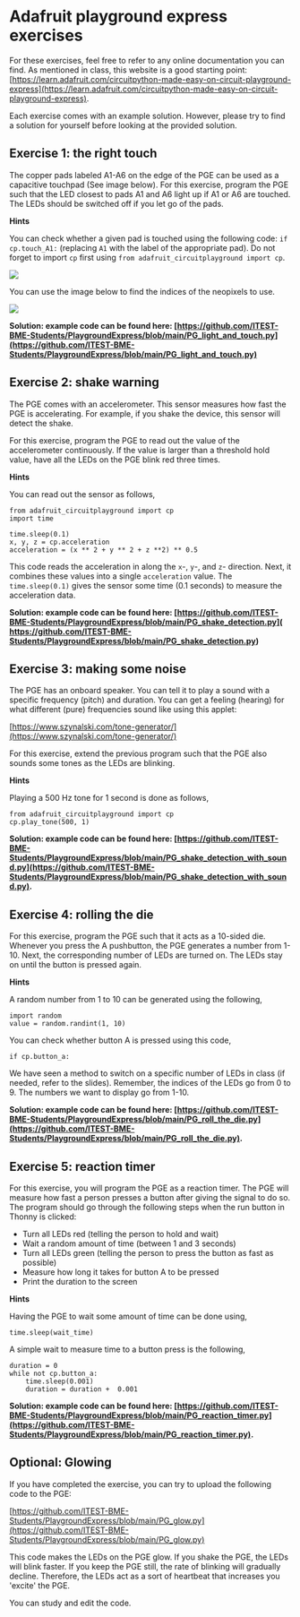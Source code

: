 # Adafruit playground express exercises

For these exercises, feel free to refer to any online documentation you can find. As mentioned in class, this website is a good starting point: [https://learn.adafruit.com/circuitpython-made-easy-on-circuit-playground-express](https://learn.adafruit.com/circuitpython-made-easy-on-circuit-playground-express).

Each exercise comes with an example solution. However, please try to find a solution for yourself before looking at the provided solution.

## Exercise 1:  the right touch

 
 The copper pads labeled A1-A6 on the edge of the PGE can be used as a capacitive touchpad (See image below). For this exercise, program the PGE such that the LED closest to pads A1 and A6 light up if A1 or A6 are touched. The LEDs should be switched off if you let go of the pads. 
 
 **Hints**
 
 You can check whether a given pad is touched using the following code:  ```if cp.touch_A1:``` (replacing  ```A1``` with the label of the appropriate pad). Do not forget to import ```cp``` first using ```from adafruit_circuitplayground import cp```. 

 ![ ](https://cdn-learn.adafruit.com/assets/assets/000/054/810/medium800/circuitpython_cpx_capacitive_touch_pads.jpg?1527982763  "Capacitive pads on the PGE")
 
 You can use the image below to find the indices of the neopixels to use.
 
![](https://cdn-learn.adafruit.com/assets/assets/000/040/971/medium800/circuit_playground_neoorder.jpg?1492800157) 

**Solution: example code can be found here: [https://github.com/ITEST-BME-Students/PlaygroundExpress/blob/main/PG_light_and_touch.py](https://github.com/ITEST-BME-Students/PlaygroundExpress/blob/main/PG_light_and_touch.py)**


## Exercise 2:  shake warning

The PGE comes with an accelerometer. This sensor measures how fast the PGE is accelerating. For example, if you shake the device, this sensor will detect the shake.

For this exercise, program the PGE to read out the value of the accelerometer continuously. If the value is larger than a threshold hold value, have all the LEDs on the PGE blink red three times.

**Hints** 

You can read out the sensor as follows,

```
from adafruit_circuitplayground import cp
import time

time.sleep(0.1)
x, y, z = cp.acceleration
acceleration = (x ** 2 + y ** 2 + z **2) ** 0.5
```

This code reads the acceleration in along the ```x```-, ```y```-, and ```z```- direction. Next, it combines these values into a single ```acceleration``` value. The ```time.sleep(0.1)``` gives the sensor some time (0.1 seconds) to measure the acceleration data.

**Solution: example code can be found here: [https://github.com/ITEST-BME-Students/PlaygroundExpress/blob/main/PG_shake_detection.py]( https://github.com/ITEST-BME-Students/PlaygroundExpress/blob/main/PG_shake_detection.py)**


## Exercise 3:  making some noise

The PGE has an onboard speaker. You can tell it to play a sound with a specific frequency (pitch) and duration. You can get a feeling (hearing) for what different (pure) frequencies sound like using this applet:

[https://www.szynalski.com/tone-generator/](https://www.szynalski.com/tone-generator/)

For this exercise, extend the previous program such that the PGE also sounds some tones as the LEDs are blinking.

**Hints**

Playing a 500 Hz tone for 1 second is done as follows,

```
from adafruit_circuitplayground import cp 
cp.play_tone(500, 1)
```

**Solution: example code can be found here: [https://github.com/ITEST-BME-Students/PlaygroundExpress/blob/main/PG_shake_detection_with_sound.py](https://github.com/ITEST-BME-Students/PlaygroundExpress/blob/main/PG_shake_detection_with_sound.py).**


## Exercise 4:  rolling the die

For this exercise, program the PGE such that it acts as a 10-sided die. Whenever you press the A pushbutton, the PGE generates a number from 1-10. Next, the corresponding number of LEDs are turned on. The LEDs stay on until the button is pressed again.

**Hints**

A random number from 1 to 10 can be generated using the following,

```
import random
value = random.randint(1, 10)
```

You can check whether button A is pressed using this code,

```
if cp.button_a:
```

We have seen a method to switch on a specific number of LEDs in class (if needed, refer to the slides). Remember, the indices of the LEDs go from 0 to 9. The numbers we want to display go from 1-10.

**Solution: example code can be found here: [https://github.com/ITEST-BME-Students/PlaygroundExpress/blob/main/PG_roll_the_die.py](https://github.com/ITEST-BME-Students/PlaygroundExpress/blob/main/PG_roll_the_die.py).**
 
## Exercise 5: reaction timer

For this exercise, you will program the PGE as a reaction timer. The PGE will measure how fast a person presses a button after giving the signal to do so. The program should go through the following steps when the run button in Thonny is clicked:

+ Turn all LEDs red (telling the person to hold and wait)
+ Wait a random amount of time (between 1 and 3 seconds)
+ Turn all LEDs green (telling the person to press the button as fast as possible)
+ Measure how long it takes for button A to be pressed
+ Print the duration to the screen


**Hints**

Having the PGE to wait some amount of time can be done using,

```
time.sleep(wait_time)
```

A simple wait to measure time to a button press is the following,

```
duration = 0
while not cp.button_a:
    time.sleep(0.001)
    duration = duration +  0.001
```

**Solution: example code can be found here: [https://github.com/ITEST-BME-Students/PlaygroundExpress/blob/main/PG_reaction_timer.py](https://github.com/ITEST-BME-Students/PlaygroundExpress/blob/main/PG_reaction_timer.py).**


## Optional: Glowing

If you have completed the exercise, you can try to upload the following code to the PGE:

[https://github.com/ITEST-BME-Students/PlaygroundExpress/blob/main/PG_glow.py](https://github.com/ITEST-BME-Students/PlaygroundExpress/blob/main/PG_glow.py)

This code makes the LEDs on the PGE glow. If you shake the PGE, the LEDs will blink faster. If you keep the PGE still, the rate of blinking will gradually decline. Therefore, the LEDs act as a sort of heartbeat that increases you 'excite' the PGE.

You can study and edit the code.
